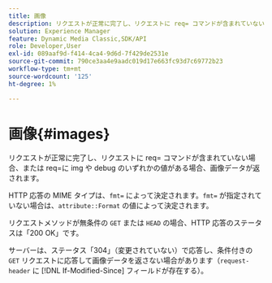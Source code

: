 ```yaml
---
title: 画像
description: リクエストが正常に完了し、リクエストに req= コマンドが含まれていない場合、または req=に次の値のいずれかが含まれている場合、画像データが返されます（img、debug）。
solution: Experience Manager
feature: Dynamic Media Classic,SDK/API
role: Developer,User
exl-id: 089aaf9d-f414-4ca4-9d6d-7f429de2531e
source-git-commit: 790ce3aa4e9aadc019d17e663fc93d7c69772b23
workflow-type: tm+mt
source-wordcount: '125'
ht-degree: 1%

---
```


# 画像{#images}

リクエストが正常に完了し、リクエストに req= コマンドが含まれていない場合、または req=に img や debug のいずれかの値がある場合、画像データが返されます。

HTTP 応答の MIME タイプは、`fmt=` によって決定されます。`fmt=` が指定されていない場合は、`attribute::Format` の値によって決定されます。

リクエストメソッドが無条件の `GET` または `HEAD` の場合、HTTP 応答のステータスは「200 OK」です。

サーバーは、ステータス「304」（変更されていない）で応答し、条件付きの `GET` リクエストに応答して画像データを返さない場合があります（`request-header` に [!DNL If-Modified-Since] フィールドが存在する）。
